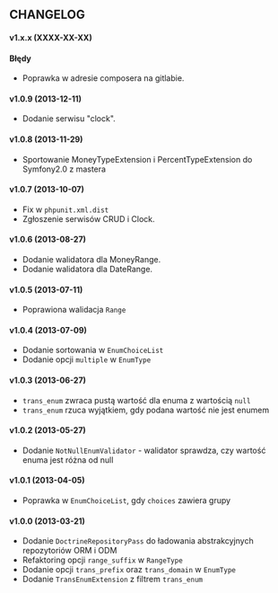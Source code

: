 ## CHANGELOG ##

#### v1.x.x (XXXX-XX-XX) ####

#### Błędy
* Poprawka w adresie composera na gitlabie.

#### v1.0.9 (2013-12-11) ####
- Dodanie serwisu "clock".

#### v1.0.8 (2013-11-29) ####
- Sportowanie MoneyTypeExtension i PercentTypeExtension do Symfony2.0 z mastera

#### v1.0.7 (2013-10-07) ####
- Fix w `phpunit.xml.dist`
- Zgłoszenie serwisów CRUD i Clock.

#### v1.0.6 (2013-08-27) ####
- Dodanie walidatora dla MoneyRange.
- Dodanie walidatora dla DateRange.

#### v1.0.5 (2013-07-11) ####
- Poprawiona walidacja `Range`

#### v1.0.4 (2013-07-09) ####
 - Dodanie sortowania w `EnumChoiceList`
 - Dodanie opcji `multiple` w `EnumType`

#### v1.0.3 (2013-06-27) ####
- `trans_enum` zwraca pustą wartość dla enuma z wartością `null`
- `trans_enum` rzuca wyjątkiem, gdy podana wartość nie jest enumem

#### v1.0.2 (2013-05-27) ####
- Dodanie `NotNullEnumValidator` - walidator sprawdza, czy wartość enuma jest różna od null

#### v1.0.1 (2013-04-05) ####
- Poprawka w `EnumChoiceList`, gdy `choices` zawiera grupy

#### v1.0.0 (2013-03-21) ####
- Dodanie `DoctrineRepositoryPass` do ładowania abstrakcyjnych repozytoriów ORM i ODM
- Refaktoring opcji `range_suffix` w `RangeType`
- Dodanie opcji `trans_prefix` oraz `trans_domain` w `EnumType`
- Dodanie `TransEnumExtension` z filtrem `trans_enum`
